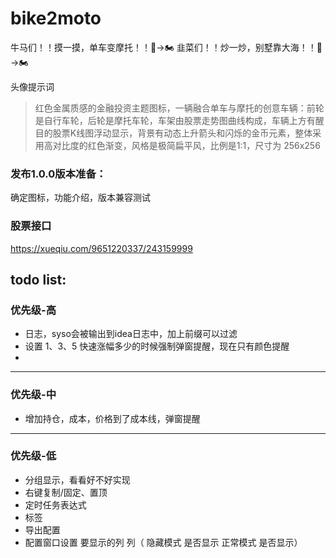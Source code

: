 # bike2moto

牛马们！！摸一摸，单车变摩托！！🚴→🏍️
韭菜们！！炒一炒，别墅靠大海！！🚴→🏍️


头像提示词

> 红色金属质感的金融投资主题图标，一辆融合单车与摩托的创意车辆：前轮是自行车轮，后轮是摩托车轮，车架由股票走势图曲线构成，车辆上方有醒目的股票K线图浮动显示，背景有动态上升箭头和闪烁的金币元素，整体采用高对比度的红色渐变，风格是极简扁平风，比例是1:1，尺寸为 256x256


### 发布1.0.0版本准备：
确定图标，功能介绍，版本兼容测试


### 股票接口

https://xueqiu.com/9651220337/243159999


## todo list:

### 优先级-高

- 日志，syso会被输出到idea日志中，加上前缀可以过滤
- 设置 1、3、5 快速涨幅多少的时候强制弹窗提醒，现在只有颜色提醒
- 
---
### 优先级-中

- 增加持仓，成本，价格到了成本线，弹窗提醒


---
### 优先级-低

- 分组显示，看看好不好实现
- 右键复制/固定、置顶
- 定时任务表达式
- 标签
- 导出配置
- 配置窗口设置 要显示的列 列（ 隐藏模式  是否显示   正常模式   是否显示）
